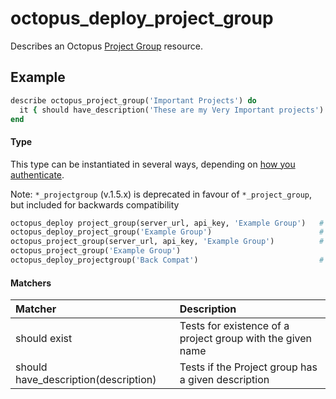 # octopus_deploy_project_group

Describes an Octopus [Project Group](https://octopus.com/docs/deployment-process/projects#project-group) resource.

## Example

```ruby
describe octopus_project_group('Important Projects') do
  it { should have_description('These are my Very Important projects') }
end
```

#### Type

This type can be instantiated in several ways, depending on [how you authenticate](authentication.md).

Note: `*_projectgroup` (v.1.5.x) is deprecated in favour of `*_project_group`, but included for backwards compatibility

```ruby
octopus_deploy project_group(server_url, api_key, 'Example Group')   # url and apikey provided
octopus_deploy_project_group('Example Group')                        # using env vars
octopus_project_group(server_url, api_key, 'Example Group')          # shorthand
octopus_project_group('Example Group')
octopus_deploy_projectgroup('Back Compat')                           # deprecated
```

#### Matchers

| Matcher | Description |
|:--------|:------------|
| should exist | Tests for existence of a project group with the given name |
| should have_description(description) | Tests if the Project group has a given description | 